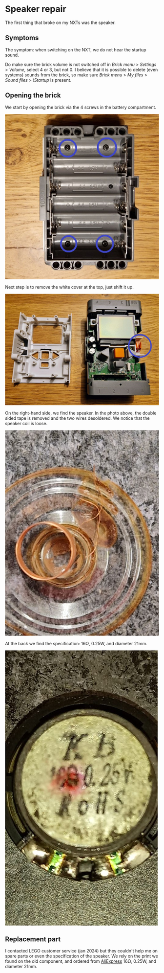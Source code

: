# Speaker repair

The first thing that broke on my NXTs was the speaker.


## Symptoms

The symptom: when switching on the NXT, we do not hear the startup sound.

Do make sure the brick volume is not switched off in _Brick menu_ > _Settings_ > _Volume_, select 4 or 3, but not 0.
I believe that it is possible to delete (even systems) sounds from the brick, 
so make sure _Brick menu_ > _My files_ > _Sound files_ > _!Startup_ is present.


## Opening the brick

We start by opening the brick via the 4 screws in the battery compartment.

![screws](screws.jpg)

Next step is to remove the white cover at the top, just shift it up.

![open](open.jpg)

On the right-hand side, we find the speaker. In the photo above, the double sided tape is removed
and the two wires desoldered. We notice that the speaker coil is loose.

![Old speaker](old-speaker-coil.jpg)

At the back we find the specification: 16Ω, 0.25W, and diameter 21mm.

![Speaker specification](old-speaker-spec.jpg)


## Replacement part

I contacted LEGO customer service (jan 2024) but they couldn't help me on spare parts or 
even the specification of the speaker. We rely on the print we found on the old component,
and ordered from [AliExpress](https://www.aliexpress.com/item/4001285570204.html)
16Ω, 0.25W, and diameter 21mm.

